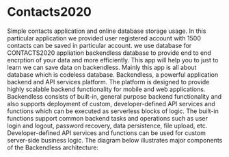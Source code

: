 # Contacts2020
Simple contacts application and online database storage usage.
In this particular application we provided user registered account with 1500 contacts can be saved in particular account.
we use database for CONTACTS2020 appliation backendless database to provide end to end encrption of your data and more efficiently.
This app will help you to just to learn we can save data on backendless.
Mainly this app is all about database which is codeless database.
Backendless, a powerful application backend and API services platform.
The platform is designed to provide highly scalable backend functionality for mobile and web applications.
Backendless consists of built-in, general purpose backend functionality and also supports deployment of custom, developer-defined API services and
functions which can be executed as serverless blocks of logic.
The built-in functions support common backend tasks and operations such as user login and logout, password recovery, data persistence, file upload, etc.
Developer-defined API services and functions can be used for custom server-side business logic. 
The diagram below illustrates major components of the Backendless architecture:
